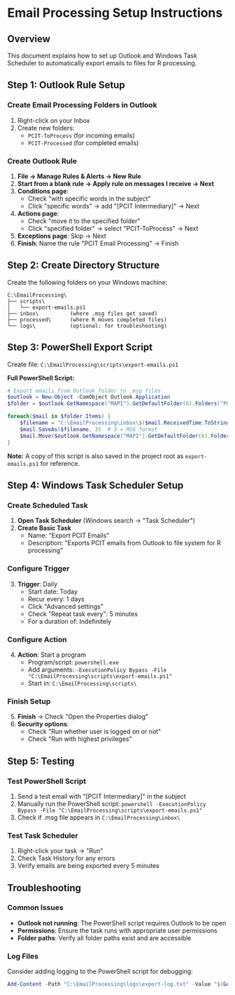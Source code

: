 # Email Processing Setup Instructions

## Overview
This document explains how to set up Outlook and Windows Task Scheduler to automatically export emails to files for R processing.

## Step 1: Outlook Rule Setup

### Create Email Processing Folders in Outlook
1. Right-click on your Inbox
2. Create new folders:
   - `PCIT-ToProcess` (for incoming emails)
   - `PCIT-Processed` (for completed emails)

### Create Outlook Rule
1. **File → Manage Rules & Alerts → New Rule**
2. **Start from a blank rule → Apply rule on messages I receive → Next**
3. **Conditions page**: 
   - Check "with specific words in the subject"
   - Click "specific words" → add "[PCIT Intermediary]" → Next
4. **Actions page**: 
   - Check "move it to the specified folder"
   - Click "specified folder" → select "PCIT-ToProcess" → Next
5. **Exceptions page**: Skip → Next
6. **Finish**: Name the rule "PCIT Email Processing" → Finish

## Step 2: Create Directory Structure

Create the following folders on your Windows machine:
```
C:\EmailProcessing\
├── scripts\
│   └── export-emails.ps1
├── inbox\          (where .msg files get saved)
├── processed\      (where R moves completed files)
└── logs\           (optional: for troubleshooting)
```

## Step 3: PowerShell Export Script

Create file: `C:\EmailProcessing\scripts\export-emails.ps1`

**Full PowerShell Script:**
```powershell
# Export emails from Outlook folder to .msg files
$outlook = New-Object -ComObject Outlook.Application
$folder = $outlook.GetNamespace("MAPI").GetDefaultFolder(6).Folders("PCIT-ToProcess")

foreach($mail in $folder.Items) {
    $filename = "C:\EmailProcessing\inbox\$($mail.ReceivedTime.ToString('yyyyMMdd_HHmmss')).msg"
    $mail.SaveAs($filename, 3)  # 3 = MSG format
    $mail.Move($outlook.GetNamespace("MAPI").GetDefaultFolder(6).Folders("PCIT-Processed"))
}
```

**Note:** A copy of this script is also saved in the project root as `export-emails.ps1` for reference.

## Step 4: Windows Task Scheduler Setup

### Create Scheduled Task
1. **Open Task Scheduler** (Windows search → "Task Scheduler")
2. **Create Basic Task**
   - Name: "Export PCIT Emails"
   - Description: "Exports PCIT emails from Outlook to file system for R processing"

### Configure Trigger
3. **Trigger**: Daily
   - Start date: Today
   - Recur every: 1 days
   - Click "Advanced settings"
   - Check "Repeat task every": 5 minutes
   - For a duration of: Indefinitely

### Configure Action
4. **Action**: Start a program
   - Program/script: `powershell.exe`
   - Add arguments: `-ExecutionPolicy Bypass -File "C:\EmailProcessing\scripts\export-emails.ps1"`
   - Start in: `C:\EmailProcessing\scripts\`

### Finish Setup
5. **Finish** → Check "Open the Properties dialog"
6. **Security options**: 
   - Check "Run whether user is logged on or not"
   - Check "Run with highest privileges"

## Step 5: Testing

### Test PowerShell Script
1. Send a test email with "[PCIT Intermediary]" in the subject
2. Manually run the PowerShell script: `powershell -ExecutionPolicy Bypass -File "C:\EmailProcessing\scripts\export-emails.ps1"`
3. Check if .msg file appears in `C:\EmailProcessing\inbox\`

### Test Task Scheduler
1. Right-click your task → "Run"
2. Check Task History for any errors
3. Verify emails are being exported every 5 minutes

## Troubleshooting

### Common Issues
- **Outlook not running**: The PowerShell script requires Outlook to be open
- **Permissions**: Ensure the task runs with appropriate user permissions
- **Folder paths**: Verify all folder paths exist and are accessible

### Log Files
Consider adding logging to the PowerShell script for debugging:
```powershell
Add-Content -Path "C:\EmailProcessing\logs\export-log.txt" -Value "$(Get-Date): Processing started"
```